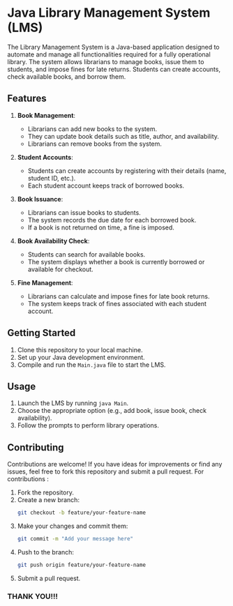# Java Library Management System (LMS)

The Library Management System is a Java-based application designed to automate and manage all functionalities required for a fully operational library. The system allows librarians to manage books, issue them to students, and impose fines for late returns. Students can create accounts, check available books, and borrow them.


## Features

1. **Book Management**:
   - Librarians can add new books to the system.
   - They can update book details such as title, author, and availability.
   - Librarians can remove books from the system.

2. **Student Accounts**:
   - Students can create accounts by registering with their details (name, student ID, etc.).
   - Each student account keeps track of borrowed books.

3. **Book Issuance**:
   - Librarians can issue books to students.
   - The system records the due date for each borrowed book.
   - If a book is not returned on time, a fine is imposed.

4. **Book Availability Check**:
   - Students can search for available books.
   - The system displays whether a book is currently borrowed or available for checkout.

5. **Fine Management**:
   - Librarians can calculate and impose fines for late book returns.
   - The system keeps track of fines associated with each student account.

## Getting Started

1. Clone this repository to your local machine.
2. Set up your Java development environment.
3. Compile and run the `Main.java` file to start the LMS.

## Usage

1. Launch the LMS by running `java Main`.
2. Choose the appropriate option (e.g., add book, issue book, check availability).
3. Follow the prompts to perform library operations.

## Contributing

Contributions are welcome! If you have ideas for improvements or find any issues, feel free to fork this repository and submit a pull request. For contributions :

1. Fork the repository.
2. Create a new branch:
   ```bash
   git checkout -b feature/your-feature-name
   ```
3. Make your changes and commit them:
   ```bash
   git commit -m "Add your message here"
   ```
4. Push to the branch:
   ```bash
   git push origin feature/your-feature-name
   ```
5. Submit a pull request.


 ### THANK YOU!!!
